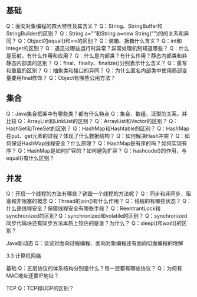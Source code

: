 ## 基础 
Q：面向对象编程的四大特性及其含义？
Q：String、StringBuffer和StringBuilder的区别？ Q：String a=""和String
a=new String("")的的关系和异同？ Q：Object的equal()和==的区别？
Q：装箱、拆箱什么含义？ Q：int和Integer的区别？
Q：遇见过哪些运行时异常？异常处理机制知道哪些？ Q：什么是反射，有什么作用和应用？
Q：什么是内部类？有什么作用？静态内部类和非静态内部类的区别？
Q：final、finally、finalize()分别表示什么含义？ Q：重写和重载的区别？
Q：抽象类和接口的异同？ Q：为什么匿名内部类中使用局部变量要用final修饰？
Q：Object有哪些公用方法？

## 集合
 Q：Java集合框架中有哪些类？都有什么特点 Q：集合、数组、泛型的关系，并比较
 Q：ArrayList和LinkList的区别？ 
 Q：ArrayList和Vector的区别？
 Q：HashSet和TreeSet的区别？ 
 Q：HashMap和Hashtable的区别？
 Q：HashMap在put、get元素的过程？体现了什么数据结构？ 
 Q：如何解决Hash冲突？
 Q：如何保证HashMap线程安全？什么原理？ 
 Q：HashMap是有序的吗？如何实现有序？
 Q：HashMap是如何扩容的？如何避免扩容？ 
 Q：hashcode()的作用，与equal()有什么区别？

## 并发 
Q：开启一个线程的方法有哪些？销毁一个线程的方法呢？
Q：同步和非同步、阻塞和非阻塞的概念 Q：Thread的join()有什么作用？
Q：线程的有哪些状态？ Q：什么是线程安全？保障线程安全有哪些手段？
Q：ReentrantLock和synchronized的区别? Q：synchronized和volatile的区别？
Q：synchronized同步代码块还有同步方法本质上锁住的是谁？为什么？
Q：sleep()和wait()的区别？

Java新动态
Q：谈谈对面向过程编程、面向对象编程还有面向切面编程的理解

3.3 计算机网络

基础
Q：五层协议的体系结构分别是什么？每一层都有哪些协议？
Q：为何有MAC地址还要IP地址？

TCP
Q：TCP和UDP的区别？
